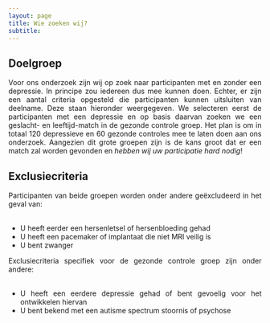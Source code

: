 ```yaml
---
layout: page
title: Wie zoeken wij?
subtitle:
---
```


<h2> Doelgroep </h2>

<div align="justify">
Voor ons onderzoek zijn wij op zoek naar participanten met en zonder een depressie. In principe zou iedereen dus mee kunnen doen. Echter, er zijn een aantal criteria opgesteld die participanten kunnen uitsluiten van deelname. Deze staan hieronder weergegeven. We selecteren eerst de participanten met een depressie en op basis daarvan zoeken we een geslacht- en leeftijd-match in de gezonde controle groep. Het plan is om in totaal 120 depressieve en 60 gezonde controles mee te laten doen aan ons onderzoek. Aangezien dit grote groepen zijn is de kans groot dat er een match zal worden gevonden en <i>hebben wij uw participatie hard nodig</i>!
</div>

<h2> Exclusiecriteria </h2>
<div align="justify">
	Participanten van beide groepen worden onder andere geëxcludeerd in het geval van:
	<br><br>
	<ul>
		<li>U heeft eerder een hersenletsel of hersenbloeding gehad</li> 
		<li>U heeft een pacemaker of implantaat die niet MRI veilig is</li> 
		<li>U bent zwanger</li> 
	</ul>
</div>
<br style="line-height:0px;" />
<div align="justify">
	Exclusiecriteria specifiek voor de gezonde controle groep zijn onder andere:
	<br><br>
	<ul>
		<li>U heeft een eerdere depressie gehad of bent gevoelig voor het ontwikkelen hiervan</li>
		<li>U bent bekend met een autisme spectrum stoornis of psychose </li>
	</ul>
</div> 


